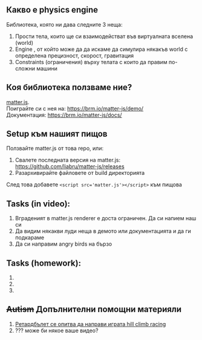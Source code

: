 ## Какво е physics engine
Библиотека, която ни дава следните 3 неща:
 1) Прости тела, които ще си взаимодействат във виртуалната вселена (world)
 2) Engine , от който може да да искаме да симулира някакъв world с определена прецизност, скорост, гравитация
 3) Constraints (ограничения) върху телата с които да правим по-сложни машини

## Коя библиотека ползваме ние?
[matter.js](https://github.com/liabru/matter-js).  
Поиграйте си с нея на: https://brm.io/matter-js/demo/  
Документация: https://brm.io/matter-js/docs/


## Setup към нашият пищов
Ползвайте matter.js от това repo, или:
 1) Свалете последната версия на matter.js: https://github.com/liabru/matter-js/releases
 2) Разархивирайте файловете от build директорията

След това добавете `<script src='matter.js'></script>` към пищова

## Tasks (in video):
 1) Вграденият в matter.js renderer е доста ограничен. Да си напием наш си
 2) Да видим някакви луди неща в демото или документацията и да ги подкараме
 3) Да си направим angry birds на бързо

## Tasks (homework):
 1)
 2)
 3)

## ~~Autism~~ Допълнителни помощни материяли
 1) [Ретардбълет се опитва да направи играта hill climb racing](https://www.youtube.com/watch?v=BP6xtp_9UME)
 2) ??? може би някое ваше видео?
